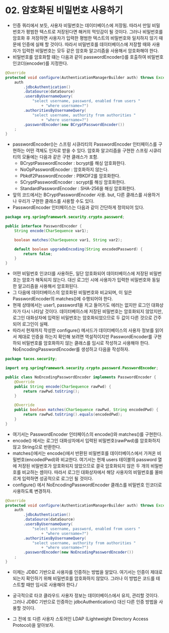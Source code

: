 # 02. 암호화된 비밀번호 사용하기
- 인증 쿼리에서 보듯, 사용자 비밀번호는 데이터베이스에 저장됨. 따라서 만일 비밀번호가 평범한 텍스트로 저장된다면 해커의 먹잇감이 될 것이다. 그러나 비밀번호를 암호화 후 저장하면 사용자가 입력한 평범한 텍스트의
비밀번호와 일치하지 않기 때문에 인증에 실패 할 것이다. 따라서 비밀번호를 데이터베이스에 저장할 때와 사용자가 입력한 비밀번호는 모두 같은 암호화 알고리즘을 사용해서 암호화해야 한다.
- 비밀번호를 암호화할 떄는 다음과 같이 passwordEncoder()를 호출하여 비밀번호 인코더(encoder)를 지정한다.
```java
@Override
protected void configure(AuthenticationManagerBuilder auth) throws Exception {
    auth
        .jdbcAuthentication()
        .dataSource(dataSource)
        .usersByUsernameQuery(
            "select username, password, enabled from users "
                + "where username=?")
        .authoritiesByUsernameQuery(
            "select username, authority from authorities "
                + "where username=?")
        .passwordEncoder(new BCryptPasswordEncoder())
    ;
}
```
- passwordEncoder()는 스프링 시큐리티의 PasswordEncoder 인터페이스를 구현하는 어떤 객체도 인자로 받을 수 있다. 암호화 알고리즘을 구현한 스프링 시큐리티의 모듈에는 다음과 같은 구현 클래스가 포함.
  - BCryptPasswordEncoder : bcrypt를 해싱 암호화한다.
  - NoOpPasswordEncoder : 암호화하지 않는다.
  - Pbkdf2PasswordEncoder : PBKDF2를 암호화한다.
  - SCryptPasswordEncoder : scrypt를 해싱 암호화한다.
  - StandardPasswordEncoder : SHA-256을 해싱 암호화한다.
- 앞의 코드에서는 BCryptPasswordEncoder 사용. but, 다른 클래스를 사용하거나 우리가 구현한 클래스를 사용할 수도 있다.
- PasswordEncoder 인터페이스는 다음과 같이 간단하게 정의되어 있다.
```java
package org.springframework.security.crypto.password;

public interface PasswordEncoder {
    String encode(CharSequence var1);

    boolean matches(CharSequence var1, String var2);

    default boolean upgradeEncoding(String encodedPassword) {
        return false;
    }
}
```
- 어떤 비밀번호 인코더를 사용하든, 일단 암호화되어 데이터베이스에 저장된 비밀번호는 암호가 해독되지 않는다. 대신 로그인 시에 사용자가 입력한 비밀번호와 동일한 알고리즘을 사용해서 암호화된다. 
- 그 다음에 데이터베이스의 암호화된 비밀번호와 비교되며, 이 일은 PasswordEncoder의 matches()에 수행되어야 한다.
- 현재 상태에서는 user1, password1을 치고 들어가도 에러는 없지만 로그인 대화상자가 다시 나타날 것이다. 데이터베이스에 저장된 비밀번호는 암호화되지 않았지만, 로그인 대화상자에 입력된 비밀번호는
암호화되었으므로 두 값이 다른 것으로 간주되어 로그인이 실패.
- 따라서 현재까지 작성한 configure() 메서드가 데이터베이스의 사용자 정보를 읽어서 제대로 인증을 하는지 확인해 보려면 역설적이지만 PasswordEncoder를 구현하되 비밀번호를 암호화하지 않는 클래스를 임시로
작성하고 사용해야 한다. NoEncodingPasswordEncoder를 생성하고 다음을 작성하자.
```java
package tacos.security;

import org.springframework.security.crypto.password.PasswordEncoder;

public class NoEncodingPasswordEncoder implements PasswordEncoder {
	@Override
	public String encode(CharSequence rawPwd) {
		return rawPwd.toString();
	}

	@Override
	public boolean matches(CharSequence rawPwd, String encodedPwd) {
		return rawPwd.toString().equals(encodedPwd);
	}
}
```
- 여기서는 PasswordEncoder 인터페이스의 encode()와 matches()를 구현한다. 
- encode() 에서는 로그인 대화상자에서 입력된 비밀번호(rawPwd)를 암호화하지 않고 String으로 반환한다.
- matches()에서는 encode()에서 반환된 비밀번호를 데이터베이스에서 가져온 비밀번호(encodedPwd)와 비교한다. 여기서는 현재 users 테이블의 password 열에 저장된 비밀번호가 암호화되지 않았으므로 결국
암호화되지 않은 두 개의 비밀번호를 비교하는 셈이다. 따라서 로그인 대화상자에서 해당 사용자의 비밀번호를 올바르게 입력하면 성공적으로 로그인 될 것이다. 
- configure() 에서 NoEncodingPasswordEncoder 클래스를 비밀번호 인코더로 사용하도록 변경하자.
```java
@Override
protected void configure(AuthenticationManagerBuilder auth) throws Exception {
    auth
        .jdbcAuthentication()
        .dataSource(dataSource)
        .usersByUsernameQuery(
            "select username, password, enabled from users "
                + "where username=?")
        .authoritiesByUsernameQuery(
            "select username, authority from authorities "
                + "where username=?")
        .passwordEncoder(new NoEncodingPasswordEncoder())
    ;
}
```
- 이제는 JDBC 기반으로 사용자를 인증하는 방법을 알았다. 여기서는 인증이 제대로 되는지 확인하기 위해 비밀번호를 암호화하지 않았다. 그러나 이 방법은 코드를 테스트할 때만 임시로 사용해야 한다./


- 궁극적으로 타코 클라우드 사용자 정보는 데이터베이스에서 유지, 관리할 것이다. 그러나 JDBC 기반으로 인증하는 jdbcAuthentication() 대신 다른 인증 방법을 사용할 것이다.
- 그 전에 또 다른 사용자 스토어인 LDAP (Lightweight Directory Access Protocol)을 알아보자.

